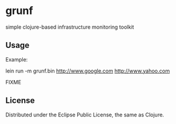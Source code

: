 # grunf

simple clojure-based infrastructure monitoring toolkit

## Usage

Example:

lein run -m grunf.bin http://www.google.com http://www.yahoo.com

FIXME

## License

Distributed under the Eclipse Public License, the same as Clojure.
